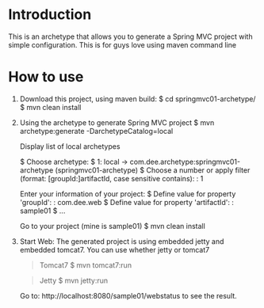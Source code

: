 
# Introduction

This is an archetype that allows you to generate a Spring MVC project with simple configuration. This is for guys love using maven command line

# How to use

1. Download this project, using maven build:
	 $ cd springmvc01-archetype/
	 $ mvn clean install
	
2. Using the archetype to generate Spring MVC project
	 $ mvn archetype:generate -DarchetypeCatalog=local
	
	Display list of local archetypes
	
	 $ Choose archetype:
	 $ 1: local -> com.dee.archetype:springmvc01-archetype (springmvc01-archetype)
	 $ Choose a number or apply filter (format: [groupId:]artifactId, case sensitive contains): : 1
	
	Enter your information of your project:
	 $ Define value for property 'groupId': : com.dee.web
	 $ Define value for property 'artifactId': : sample01
	 $ ...
	
	Go to your project (mine is sample01)
	 $ mvn clean install
	
3. Start Web: The generated project is using embedded jetty and embedded tomcat7. You can use whether jetty or tomcat7
	
	> Tomcat7
	$ mvn tomcat7:run
	
	> Jetty
	$ mvn jetty:run
	
	Go to: http://localhost:8080/sample01/webstatus to see the result.

	
